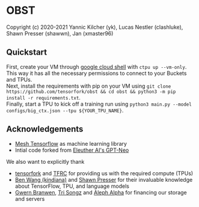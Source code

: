 # OBST

Copyright (c) 2020-2021 Yannic Kilcher (yk), Lucas Nestler (clashluke), Shawn Presser (shawwn), Jan (xmaster96)

## Quickstart

First, create your VM through [google cloud shell](https://ssh.cloud.google.com/) with `ctpu up --vm-only`. This way it has all the necessary permissions to connect to your Buckets and TPUs.\
Next, install the requirements with pip on your VM using `git clone https://github.com/tensorfork/obst && cd obst && python3 -m pip install -r requirements.txt`.\
Finally, start a TPU to kick off a training run using `python3 main.py --model configs/big_ctx.json --tpu ${YOUR_TPU_NAME}`. 

## Acknowledgements

* [Mesh Tensorflow](https://github.com/tensorflow/mesh/) as machine learning library
* Intial code forked from [Eleuther AI's GPT-Neo](https://github.com/EleutherAI/gpt-neo)

We also want to explicitly thank 
* [tensorfork](https://www.tensorfork.com/) and [TFRC](https://www.tensorflow.org/tfrc) for providing us with the required compute (TPUs)
* [Ben Wang (kindiana)](https://github.com/kingoflolz) and [Shawn Presser](https://twitter.com/theshawwn) for their invaluable knowledge about TensorFlow, TPU, and language models 
* [Gwern Branwen](https://www.gwern.net/index), [Tri Songz](https://github.com/trisongz/) and [Aleph Alpha](https://aleph-alpha.de/) for financing our storage and servers
